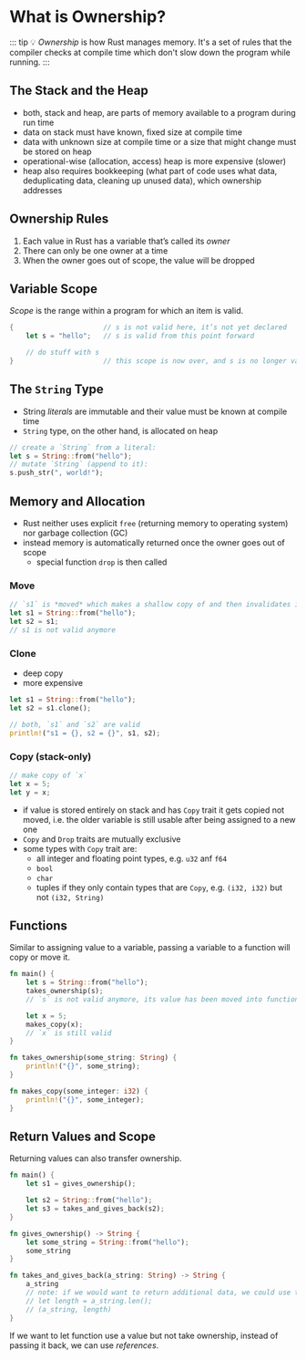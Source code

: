 # What is Ownership?

::: tip 💡
_Ownership_ is how Rust manages memory. It's a set of rules that the compiler checks at
compile time which don't slow down the program while running.
:::

## The Stack and the Heap

- both, stack and heap, are parts of memory available to a program during run time
- data on stack must have known, fixed size at compile time
- data with unknown size at compile time or a size that might change must be stored on heap
- operational-wise (allocation, access) heap is more expensive (slower)
- heap also requires bookkeeping (what part of code uses what data, deduplicating data,
  cleaning up unused data), which ownership addresses

## Ownership Rules

1. Each value in Rust has a variable that’s called its _owner_
2. There can only be one owner at a time
3. When the owner goes out of scope, the value will be dropped

## Variable Scope

_Scope_ is the range within a program for which an item is valid.

```rust
{                      // s is not valid here, it’s not yet declared
    let s = "hello";   // s is valid from this point forward

    // do stuff with s
}                      // this scope is now over, and s is no longer valid
```

## The `String` Type

- String _literals_ are immutable and their value must be known at compile time
- `String` type, on the other hand, is allocated on heap

```rust
// create a `String` from a literal:
let s = String::from("hello");
// mutate `String` (append to it):
s.push_str(", world!");
```

## Memory and Allocation

- Rust neither uses explicit `free` (returning memory to operating system) nor garbage
  collection (GC)
- instead memory is automatically returned once the owner goes out of scope
  - special function `drop` is then called

### Move

```rust
// `s1` is *moved* which makes a shallow copy of and then invalidates it
let s1 = String::from("hello");
let s2 = s1;
// s1 is not valid anymore
```

### Clone

- deep copy
- more expensive

```rust
let s1 = String::from("hello");
let s2 = s1.clone();

// both, `s1` and `s2` are valid
println!("s1 = {}, s2 = {}", s1, s2);
```

### Copy (stack-only)

```rust
// make copy of `x`
let x = 5;
let y = x;
```

- if value is stored entirely on stack and has `Copy` trait it gets copied not moved, i.e. the
  older variable is still usable after being assigned to a new one
- `Copy` and `Drop` traits are mutually exclusive
- some types with `Copy` trait are:
  - all integer and floating point types, e.g. `u32` anf `f64`
  - `bool`
  - `char`
  - tuples if they only contain types that are `Copy`, e.g. `(i32, i32)` but not
    `(i32, String)`

## Functions

Similar to assigning value to a variable, passing a variable to a function will
copy or move it.

```rust
fn main() {
    let s = String::from("hello");
    takes_ownership(s);
    // `s` is not valid anymore, its value has been moved into function

    let x = 5;
    makes_copy(x);
    // `x` is still valid
}

fn takes_ownership(some_string: String) {
    println!("{}", some_string);
}

fn makes_copy(some_integer: i32) {
    println!("{}", some_integer);
}
```

## Return Values and Scope

Returning values can also transfer ownership.

```rust
fn main() {
    let s1 = gives_ownership();

    let s2 = String::from("hello");
    let s3 = takes_and_gives_back(s2);
}

fn gives_ownership() -> String {
    let some_string = String::from("hello");
    some_string
}

fn takes_and_gives_back(a_string: String) -> String {
    a_string
    // note: if we would want to return additional data, we could use tuple. e.g.
    // let length = a_string.len();
    // (a_string, length)
}
```

If we want to let function use a value but not take ownership, instead of passing
it back, we can use _references_.
